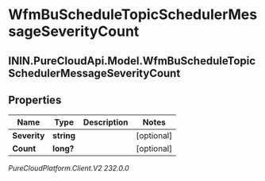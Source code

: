 # WfmBuScheduleTopicSchedulerMessageSeverityCount

## ININ.PureCloudApi.Model.WfmBuScheduleTopicSchedulerMessageSeverityCount

## Properties

|Name | Type | Description | Notes|
|------------ | ------------- | ------------- | -------------|
| **Severity** | **string** |  | [optional] |
| **Count** | **long?** |  | [optional] |



_PureCloudPlatform.Client.V2 232.0.0_
